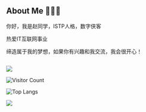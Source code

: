 ## About Me 🧑🏻‍💻

你好，我是赵同学，ISTP人格，数字侠客

热爱IT互联网事业

缔造属于我的梦想，如果你有兴趣和我交流，我会很开心！

## 

![](https://github-readme-stats.vercel.app/api?username=ZhaoTongXue0&show_icons=true&theme=transparent)


![Visitor Count](https://profile-counter.glitch.me/ZhaoTongXue0/count.svg)

![Top Langs](https://github-readme-stats.vercel.app/api/top-langs/?username=ZhaoTongXue0&layout=compact&theme=tokyonight)

![](https://github-readme-activity-graph.cyclic.app/graph?username=ZhaoTongXue0&theme=dracula)

